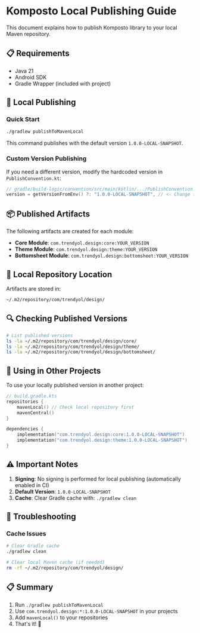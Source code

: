 # Komposto Local Publishing Guide

This document explains how to publish Komposto library to your local Maven repository.

## 📋 Requirements

- Java 21
- Android SDK
- Gradle Wrapper (included with project)

## 🚀 Local Publishing

### Quick Start

```bash
./gradlew publishToMavenLocal
```

This command publishes with the default version `1.0.0-LOCAL-SNAPSHOT`.

### Custom Version Publishing

If you need a different version, modify the hardcoded version in `PublishConvention.kt`:

```kotlin
// gradle/build-logic/convention/src/main/kotlin/.../PublishConvention.kt
version = getVersionFromEnv() ?: "1.0.0-LOCAL-SNAPSHOT", // <- Change this line
```

## 📦 Published Artifacts

The following artifacts are created for each module:

- **Core Module**: `com.trendyol.design:core:YOUR_VERSION`
- **Theme Module**: `com.trendyol.design:theme:YOUR_VERSION`  
- **Bottomsheet Module**: `com.trendyol.design:bottomsheet:YOUR_VERSION`

## 📍 Local Repository Location

Artifacts are stored in:
```
~/.m2/repository/com/trendyol/design/
```

## 🔍 Checking Published Versions

```bash
# List published versions
ls -la ~/.m2/repository/com/trendyol/design/core/
ls -la ~/.m2/repository/com/trendyol/design/theme/
ls -la ~/.m2/repository/com/trendyol/design/bottomsheet/
```

## 🎯 Using in Other Projects

To use your locally published version in another project:

```kotlin
// build.gradle.kts
repositories {
    mavenLocal() // Check local repository first
    mavenCentral()
}

dependencies {
    implementation("com.trendyol.design:core:1.0.0-LOCAL-SNAPSHOT")
    implementation("com.trendyol.design:theme:1.0.0-LOCAL-SNAPSHOT")
}
```

## ⚠️ Important Notes

1. **Signing**: No signing is performed for local publishing (automatically enabled in CI)
2. **Default Version**: `1.0.0-LOCAL-SNAPSHOT`
3. **Cache**: Clear Gradle cache with: `./gradlew clean`

## 🔧 Troubleshooting

### Cache Issues
```bash
# Clear Gradle cache
./gradlew clean

# Clear local Maven cache (if needed)
rm -rf ~/.m2/repository/com/trendyol/design/
```

## 📋 Summary

1. Run `./gradlew publishToMavenLocal`
2. Use `com.trendyol.design:*:1.0.0-LOCAL-SNAPSHOT` in your projects
3. Add `mavenLocal()` to your repositories
4. That's it! 🎉 